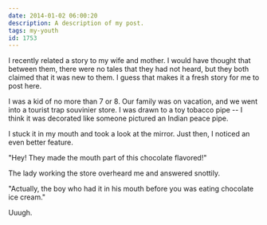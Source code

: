 ```yaml
---
date: 2014-01-02 06:00:20
description: A description of my post.
tags: my-youth
id: 1753
---
```

I recently related a story to my wife and mother.  I would have thought that between them, there were no tales that they had not heard, but they both claimed that it was new to them.  I guess that makes it a fresh story for me to post here.

I was a kid of no more than 7 or 8.  Our family was on vacation, and we went into a tourist trap souvinier store.  I was drawn to a toy tobacco pipe -- I think it was decorated like someone pictured an Indian peace pipe.

I stuck it in my mouth and took a look at the mirror.  Just then, I noticed an even better feature.
<!--more-->
"Hey! They made the mouth part of this chocolate flavored!"

The lady working the store overheard me and answered snottily.

"Actually, the boy who had it in his mouth before you was eating chocolate ice cream."

Uuugh.